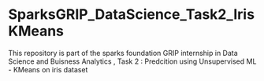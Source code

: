 # SparksGRIP_DataScience_Task2_IrisKMeans
This repository is part of the sparks foundation GRIP internship in Data Science and Buisness Analytics ,
Task 2 : Predcition using Unsupervised ML - KMeans on iris dataset
